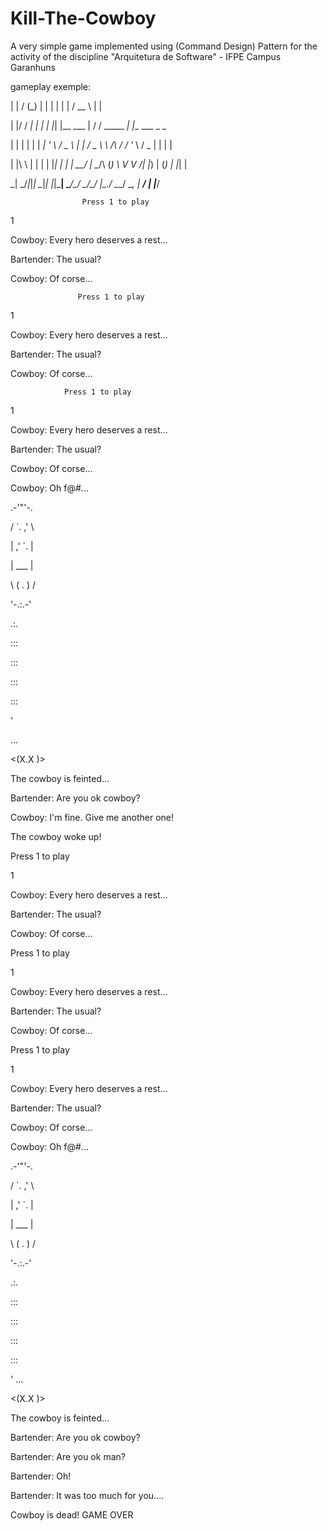 # Kill-The-Cowboy

A very simple game implemented using (Command Design) Pattern for the activity of the discipline "Arquitetura de Software" - IFPE Campus Garanhuns

gameplay exemple:

| | / (_) | | | | | |          /  __ \             | |                

| |/ / _| | | | |_| |__   ___  | /  \/ _____      _| |__   ___  _   _ 

|    \| | | | | __| '_ \ / _ \ | |    / _ \ \ /\ / / '_ \ / _ \| | | |

| |\  \ | | | | |_| | | |  __/ | \__/\ (_) \ V  V /| |_) | (_) | |_| |

\_| \_/_|_|_|  \__|_| |_|\___|  \____/\___/ \_/\_/ |_.__/ \___/ \__, |
                                                                 __/ |
                                                                |___/
                                                                
                                                                
                    
                    Press 1 to play

1

Cowboy: Every hero deserves a rest...

Bartender: The usual?

Cowboy: Of corse...

                   Press 1 to play


1

Cowboy: Every hero deserves a rest...

Bartender: The usual?

Cowboy: Of corse...

                Press 1 to play

1

Cowboy: Every hero deserves a rest...

Bartender: The usual?

Cowboy: Of corse...

Cowboy: Oh f@#... 

.-'"'-.

/ `. ,' \

|  ,' `.  |

|   ___   |

\ ( . ) /

'-.:.-'

.:.

:::

:::

:::

:::

'

...

<(X.X )>

The cowboy is feinted...

Bartender: Are you ok cowboy?

Cowboy: I'm fine. Give me another one!

The cowboy woke up!

Press 1 to play

1

Cowboy: Every hero deserves a rest...

Bartender: The usual?

Cowboy: Of corse...

Press 1 to play

1

Cowboy: Every hero deserves a rest...

Bartender: The usual?

Cowboy: Of corse...

Press 1 to play

1

Cowboy: Every hero deserves a rest...

Bartender: The usual?

Cowboy: Of corse...

Cowboy: Oh f@#... 

.-'"'-.

/ `. ,' \

|  ,' `.  |

|   ___   |

\ ( . ) /

'-.:.-'

.:.

:::

:::

:::

:::

'
...

<(X.X )>

The cowboy is feinted...

Bartender: Are you ok cowboy?

Bartender: Are you ok man?

Bartender: Oh!

Bartender: It was too much for you....

Cowboy is dead! GAME OVER
